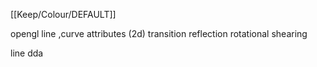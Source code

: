 [[Keep/Colour/DEFAULT]] 

opengl
line ,curve attributes
(2d) transition
reflection
rotational
shearing



line
dda

